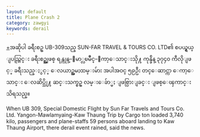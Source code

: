 ```yaml
---
layout: default
title: Plane Crash 2
category: zawgyi
keywords: derail
---
```


<p class="hide-trigger"><a href="#">+</a><span class="zawgyi">အဆိုပါ ခရီးစဥ္ UB-309သည္ SUN-FAR TRAVEL &amp; TOURS CO. LTD၏ စပယ္ရွယ္ ျပည္တြင္း ခရီးစဥ္အျဖစ္ ရန္ကုန္–ေမာ္လၿမိဳင္–ေကာ့ေသာင္းသို႔ ကုန္ခ်ိန္ ၃၇၄၀ ကီလိုျဖင့္ ခရီးသည္ႏွင့္ ေလယာဥ္အမႈထမ္းမ်ား အပါအဝင္ ၅၉ဦး တင္ေဆာင္ကာ ေကာ့ေသာင္း ေလဆိပ္သို႔ ဆင္းသက္စဥ္ လမ္းေခ်ာ္မႈ ျဖစ္ပြားျခင္း ျဖစ္ေၾကာင္း သိရသည္။</span></p>

<p class="hide-this">When UB 309, Special Domestic Flight by Sun Far Travels and Tours Co. Ltd. Yangon-Mawlamyaing-Kaw Thaung Trip by Cargo ton loaded 3,740 kilo, passengers and plane-staffs 59 persons aboard landing to Kaw Thaung Airport, there derail event rained, said the news.</p>
